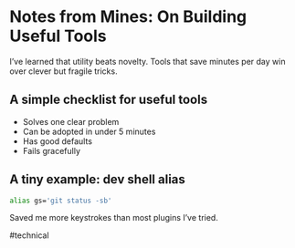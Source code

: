 # Notes from Mines: On Building Useful Tools

I’ve learned that utility beats novelty. Tools that save minutes per day win over clever but fragile tricks.

## A simple checklist for useful tools

- Solves one clear problem
- Can be adopted in under 5 minutes
- Has good defaults
- Fails gracefully

## A tiny example: dev shell alias

```bash
alias gs='git status -sb'
```

Saved me more keystrokes than most plugins I’ve tried. 

#technical